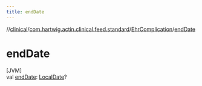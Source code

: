 ```yaml
---
title: endDate
---
```

//[clinical](../../../index.html)/[com.hartwig.actin.clinical.feed.standard](../index.html)/[EhrComplication](index.html)/[endDate](end-date.html)



# endDate



[JVM]\
val [endDate](end-date.html): [LocalDate](https://docs.oracle.com/javase/8/docs/api/java/time/LocalDate.html)?





